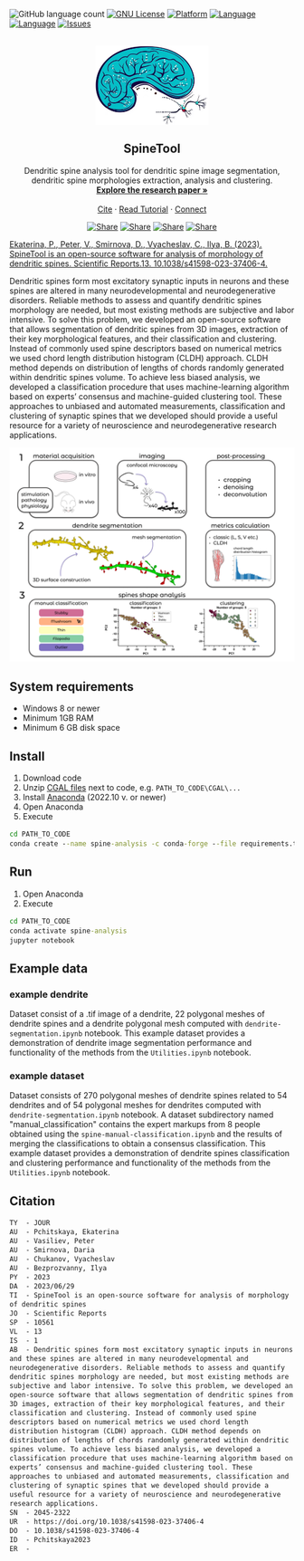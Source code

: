 
![GitHub language count](https://img.shields.io/github/languages/top/Biomed-imaging-lab/SpineTool?style=for-the-badge)
[![GNU License](https://img.shields.io/github/license/Biomed-imaging-lab/SpineTool.svg?style=for-the-badge)](https://github.com/Biomed-imaging-lab/SpineTool/blob/main/LICENSE)
[![Platform](https://img.shields.io/badge/OS-_Windiws-blue?style=for-the-badge)]()
[![Language](https://img.shields.io/badge/python_version-_3.8-green?style=for-the-badge)]()
[![Language](https://img.shields.io/badge/Anaconda-%E2%89%A5_2022.10-green?style=for-the-badge)]()
[![Issues](https://img.shields.io/github/issues/Biomed-imaging-lab/SpineTool?style=for-the-badge)](https://github.com/Biomed-imaging-lab/SpineTool/issues)




<br />
<div align="center">
  <a href="https://github.com/Biomed-imaging-lab/SpineTool">
    <img src="static/spinetool.jpg" alt="Logo" width="200" style="display:block;line-height:0; vertical-align: middle;font-size:0px">
  </a>

  <h2 align="center">SpineTool</h2>

  <p align="center">
    Dendritic spine analysis tool for dendritic spine image segmentation, dendritic spine morphologies extraction, analysis and clustering.
    <br />
    <a href="https://doi.org/10.1038/s41598-023-37406-4"><strong> Explore the research paper »</strong></a>
    <br />
    <br />
    <a href="#Citation">Cite</a>
    ·
    <a href="https://static-content.springer.com/esm/art%3A10.1038%2Fs41598-023-37406-4/MediaObjects/41598_2023_37406_MOESM1_ESM.pdf">Read Tutorial</a>
    ·
    <a href="mailto:daria.welt@bk.ru&subject=SpineTool_feedback">Connect</a>
  </p>

[![Share](https://img.shields.io/badge/share-1877F2?logo=facebook&logoColor=white)](https://www.facebook.com/sharer/sharer.php?u=https://github.com/Biomed-imaging-lab/SpineTool)
[![Share](https://img.shields.io/badge/share-0A66C2?logo=linkedin&logoColor=white)](https://www.linkedin.com/shareArticle?mini=true&url=https://github.com/Biomed-imaging-lab/SpineTool)
[![Share](https://img.shields.io/badge/share-FF4500?logo=reddit&logoColor=white)](https://www.reddit.com/submit?title=Check%20out%20this%20project%20on%20GitHub:%20https://github.com/Biomed-imaging-lab/SpineTool)
[![Share](https://img.shields.io/badge/share-0088CC?logo=telegram&logoColor=white)](https://t.me/share/url?url=https://github.com/Biomed-imaging-lab/SpineTool&text=Check%20out%20this%20project%20on%20GitHub)


</div>


[Ekaterina, P., Peter, V., Smirnova, D., Vyacheslav, C., Ilya, B. (2023). SpineTool is an open-source software for analysis of morphology of dendritic spines. Scientific Reports.13. 
10.1038/s41598-023-37406-4.](https://doi.org/10.1038/s41598-023-37406-4)

Dendritic spines form most excitatory synaptic inputs in neurons and these spines are altered in many neurodevelopmental 
and neurodegenerative disorders. Reliable methods to assess and quantify dendritic spines morphology are needed, but most 
existing methods are subjective and labor intensive. To solve this problem, we developed an open-source software that 
allows segmentation of dendritic spines from 3D images, extraction of their key morphological features, and their 
classification and clustering. Instead of commonly used spine descriptors based on numerical metrics we used chord 
length distribution histogram (CLDH) approach. CLDH method depends on distribution of lengths of chords randomly 
generated within dendritic spines volume. To achieve less biased analysis, we developed a classification procedure that 
uses machine-learning algorithm based on experts’ consensus and machine-guided clustering tool. These approaches to 
unbiased and automated measurements, classification and clustering of synaptic spines that we developed should provide 
a useful resource for a variety of neuroscience and neurodegenerative research applications.

<img src="static/fig1.png">


## System requirements
- Windows 8 or newer
- Minimum 1GB RAM
- Minimum 6 GB disk space

## Install
1. Download code
2. Unzip [CGAL files](https://github.com/pv6/cgal-swig-bindings/releases/download/python-build/CGAL.zip) next to code, e.g. `PATH_TO_CODE\CGAL\...`
3. Install [Anaconda](https://www.anaconda.com/) (2022.10 v. or newer)
4. Open Anaconda
5. Execute
```cmd
cd PATH_TO_CODE
conda create --name spine-analysis -c conda-forge --file requirements.txt -y
```
## Run
1. Open Anaconda
2. Execute
```cmd
cd PATH_TO_CODE
conda activate spine-analysis
jupyter notebook
```

## Example data
### example dendrite
Dataset consist of a .tif image of a dendrite, 22 polygonal
meshes of dendrite spines and a dendrite polygonal mesh computed with `dendrite-segmentation.ipynb` notebook. This 
example dataset provides a demonstration of dendrite image segmentation performance and functionality of the 
methods from the `Utilities.ipynb` notebook.
### example dataset
Dataset consists of 270 polygonal meshes of dendrite spines related to 54 dendrites and of 54
polygonal   meshes   for   dendrites computed with `dendrite-segmentation.ipynb` notebook.  A dataset subdirectory 
named "manual_classification" contains the expert markups from 8 people obtained using the `spine-manual-classification.ipynb` 
and the results of merging the classifications to obtain a consensus classification. This  example dataset provides a 
demonstration of dendrite spines classification and clustering performance and functionality of the 
methods from the `Utilities.ipynb` notebook.

## Citation
```
TY  - JOUR
AU  - Pchitskaya, Ekaterina
AU  - Vasiliev, Peter
AU  - Smirnova, Daria
AU  - Chukanov, Vyacheslav
AU  - Bezprozvanny, Ilya
PY  - 2023
DA  - 2023/06/29
TI  - SpineTool is an open-source software for analysis of morphology of dendritic spines
JO  - Scientific Reports
SP  - 10561
VL  - 13
IS  - 1
AB  - Dendritic spines form most excitatory synaptic inputs in neurons and these spines are altered in many neurodevelopmental and neurodegenerative disorders. Reliable methods to assess and quantify dendritic spines morphology are needed, but most existing methods are subjective and labor intensive. To solve this problem, we developed an open-source software that allows segmentation of dendritic spines from 3D images, extraction of their key morphological features, and their classification and clustering. Instead of commonly used spine descriptors based on numerical metrics we used chord length distribution histogram (CLDH) approach. CLDH method depends on distribution of lengths of chords randomly generated within dendritic spines volume. To achieve less biased analysis, we developed a classification procedure that uses machine-learning algorithm based on experts’ consensus and machine-guided clustering tool. These approaches to unbiased and automated measurements, classification and clustering of synaptic spines that we developed should provide a useful resource for a variety of neuroscience and neurodegenerative research applications.
SN  - 2045-2322
UR  - https://doi.org/10.1038/s41598-023-37406-4
DO  - 10.1038/s41598-023-37406-4
ID  - Pchitskaya2023
ER  - 
```
